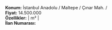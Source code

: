 ## 

**Konum:** İstanbul Anadolu / Maltepe / Çınar Mah. /  
**Fiyat:** 14.500.000  
**Özellikler:**  |  m² |   
**İlan Numarası:** 
